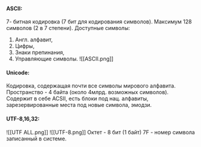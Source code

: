 #### ASCII:
7- битная кодировка (7 бит для кодирования символов).
Максимум 128 символов (2 в 7 степени).
Доступные символы:
1. Англ. алфавит,
2. Цифры,
3. Знаки препинания,
4. Управляющие символы.
![[ASCII.png]]
#### Unicode:
Кодировка, содержащая почти все символы мирового алфавита.
Пространство - 4 байта (около 4млрд. возможных символов).
Содержит в себе ACSII, есть блоки под нац. алфавиты, зарезервированные места под новые символа, эмодзи.

#### UTF-8,16,32:
![[UTF ALL.png]]
![[UTF-8.png]]
Октет - 8 бит (1 байт)
7F - номер символа записанный в системе.